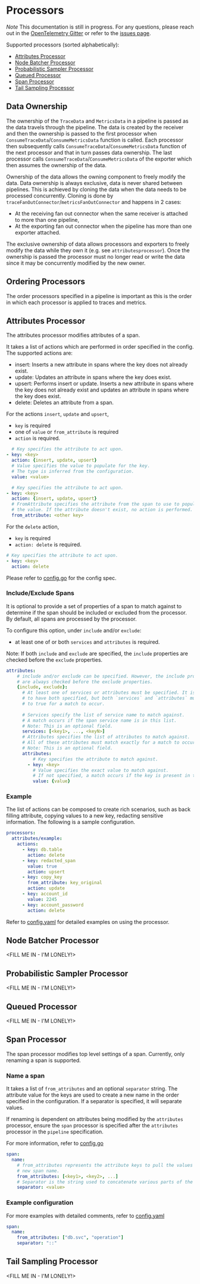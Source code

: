 # Processors
*Note* This documentation is still in progress. For any questions, please reach
out in the [OpenTelemetry Gitter](https://gitter.im/open-telemetry/opentelemetry-service)
or refer to the [issues page](https://github.com/open-telemetry/opentelemetry-collector/issues).

Supported processors (sorted alphabetically):
- [Attributes Processor](#attributes)
- [Node Batcher Processor](#node-batcher)
- [Probabilistic Sampler Processor](#probabilistic_sampler)
- [Queued Processor](#queued)
- [Span Processor](#span)
- [Tail Sampling Processor](#tail_sampling)

## Data Ownership

The ownership of the `TraceData` and `MetricsData` in a pipeline is passed as the data travels
through the pipeline. The data is created by the receiver and then the ownership is passed
to the first processor when `ConsumeTraceData`/`ConsumeMetricsData` function is called.
Each processor then subsequently calls `ConsumeTraceData`/`ConsumeMetricsData`
function of the next processor and that in turn passes data ownership.
The last processor calls `ConsumeTraceData`/`ConsumeMetricsData` of the exporter
which then assumes the ownership of the data.

Ownership of the data allows the owning component to freely modify the data.
Data ownership is always exclusive, data is never shared between pipelines.
This is achieved by cloning the data when the data needs to be processed concurrently.
Cloning is done by `traceFanOutConnector`/`metricsFanOutConnector` and happens in 2 cases:
- At the receiving fan out connector when the same receiver is attached to more than
  one pipeline,
- At the exporting fan out connector when the pipeline has more than one
  exporter attached.
  
The exclusive ownership of data allows processors and exporters to freely modify the
data while they own it (e.g. see `attributesprocessor`). Once the ownership is passed
the processor must no longer read or write the data since it may be concurrently
modified by the new owner.

## Ordering Processors
The order processors specified in a pipeline is important as this is the
order in which each processor is applied to traces and metrics.

## <a name="attributes"></a>Attributes Processor
The attributes processor modifies attributes of a span.

It takes a list of actions which are performed in order specified in the config.
The supported actions are:
- insert: Inserts a new attribute in spans where the key does not already exist.
- update: Updates an attribute in spans where the key does exist.
- upsert: Performs insert or update. Inserts a new attribute in spans where the
  key does not already exist and updates an attribute in spans where the key
  does exist.
- delete: Deletes an attribute from a span.

For the actions `insert`, `update` and `upsert`,
 - `key`  is required
 - one of `value` or `from_attribute` is required
 - `action` is required.
```yaml
  # Key specifies the attribute to act upon.
- key: <key>
  action: {insert, update, upsert}
  # Value specifies the value to populate for the key.
  # The type is inferred from the configuration.
  value: <value>

  # Key specifies the attribute to act upon.
- key: <key>
  action: {insert, update, upsert}
  # FromAttribute specifies the attribute from the span to use to populate
  # the value. If the attribute doesn't exist, no action is performed.
  from_attribute: <other key>
```

For the `delete` action,
 - `key` is required
 - `action: delete` is required.
```yaml
# Key specifies the attribute to act upon.
- key: <key>
  action: delete
```

Please refer to [config.go](attributesprocessor/config.go) for the config spec.

### Include/Exclude Spans
It is optional to provide a set of properties of a span to match against to determine
if the span should be included or excluded from the processor. By default, all
spans are processed by the processor. 

To configure this option, under `include` and/or `exclude`:
- at least one of or both `services` and `attributes` is required.

Note: If both `include` and `exclude` are specified, the `include` properties
are checked before the `exclude` properties.

```yaml
attributes:
    # include and/or exclude can be specified. However, the include properties
    # are always checked before the exclude properties.
    {include, exclude}:
      # At least one of services or attributes must be specified. It is supported
      # to have both specified, but both `services` and `attributes` must evaluate
      # to true for a match to occur.
    
      # Services specify the list of service name to match against.
      # A match occurs if the span service name is in this list.
      # Note: This is an optional field.
      services: [<key1>, ..., <keyN>]
      # Attributes specifies the list of attributes to match against.
      # All of these attributes must match exactly for a match to occur.
      # Note: This is an optional field.
      attributes:
          # Key specifies the attribute to match against.
        - key: <key>
          # Value specifies the exact value to match against.
          # If not specified, a match occurs if the key is present in the attributes.
          value: {value} 
```

### Example
The list of actions can be composed to create rich scenarios, such as
back filling attribute, copying values to a new key, redacting sensitive information.
The following is a sample configuration.

```yaml
processors:
  attributes/example:
    actions:
      - key: db.table
        action: delete
      - key: redacted_span
        value: true
        action: upsert
      - key: copy_key
        from_attribute: key_original
        action: update
      - key: account_id
        value: 2245
      - key: account_password
        action: delete

```
Refer to [config.yaml](attributesprocessor/testdata/config.yaml) for detailed
examples on using the processor.

## <a name="node-batcher"></a>Node Batcher Processor
<FILL ME IN - I'M LONELY!>

## <a name="probabilistic_sampler"></a>Probabilistic Sampler Processor
<FILL ME IN - I'M LONELY!>

## <a name="queued"></a>Queued Processor
<FILL ME IN - I'M LONELY!>

## <a name="span"></a>Span Processor
The span processor modifies top level settings of a span. Currently, only
renaming a span is supported.

### Name a span
It takes a list of `from_attributes` and an optional `separator` string. The
attribute value for the keys are used to create a new name in the order
specified in the configuration. If a separator is specified, it will separate
values.

If renaming is dependent on attributes being modified by the `attributes`
processor, ensure the `span` processor is specified after the `attributes`
processor in the `pipeline` specification.

For more information, refer to [config.go](spanprocessor/config.go)
```yaml
span:
  name:
    # from_attributes represents the attribute keys to pull the values from to generate the
    # new span name.
    from_attributes: [<key1>, <key2>, ...]
    # Separator is the string used to concatenate various parts of the span name.
    separator: <value>
```

### Example configuration
For more examples with detailed comments, refer to [config.yaml](spanprocessor/testdata/config.yaml)
```yaml
span:
  name:
    from_attributes: ["db.svc", "operation"]
    separator: "::"
```

## <a name="tail_sampling"></a>Tail Sampling Processor
<FILL ME IN - I'M LONELY!>
